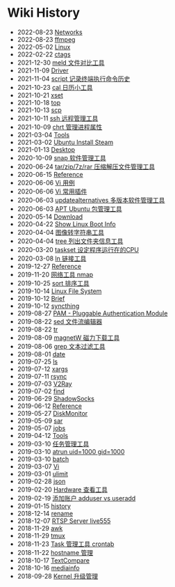 # Wiki History

- 2022-08-23   [Networks](/0060_Networks)
- 2022-08-23   [ffmpeg](/0002_Tools_ffmpeg)
- 2022-05-02   [Linux](/Linux)
- 2022-02-22   [ctags](/0003_Tools_ctags)
- 2021-12-30   [meld 文件对比工具](/0004_Tools_meld)
- 2021-11-09   [Driver](/0005_Driver)
- 2021-11-04   [script 记录终端执行命令历史](/0006_Tools_script)
- 2021-10-23   [cal 日历小工具](/0007_Tools_cal)
- 2021-10-21   [xset](/0008_Tools_xset)
- 2021-10-18   [top](/0009_Tools_top)
- 2021-10-13   [scp](/0010_Tools_scp)
- 2021-10-11   [ssh 远程管理工具](/0011_Tools_ssh)
- 2021-10-09   [chrt 管理进程属性](/0012_Tools_chrt)
- 2021-03-04   [Tools](/0056_Networks_Tools)
- 2021-03-02   [Ubuntu Install Steam](/0063_Ubuntu_InstallSteam)
- 2021-01-13   [Desktop](/0057_Desktop)
- 2020-10-09   [snap 软件管理工具](/0021_Tools_snap)
- 2020-06-24   [tar/zip/7z/rar 压缩解压文件管理工具](/0020_Tools_Archiver)
- 2020-06-15   [Reference](/0019_Tools_kill)
- 2020-06-06   [Vi 用例](/0018_Tools_Vi_UseCase)
- 2020-06-06   [Vi 常用插件](/0017_Tools_Vi_Plugins)
- 2020-06-03   [updatealternatives 多版本软件管理工具](/0016_Tools_updatealternatives)
- 2020-06-03   [APT Ubuntu 包管理工具](/0015_Ubuntu_APT)
- 2020-05-14   [Download](/0014_Ubuntu_Download)
- 2020-04-22   [Show Linux Boot Info](/0061_Tools_ShowBootInfo)
- 2020-04-04   [图像转字符串工具](/0036_Tools_image2string)
- 2020-04-04   [tree 列出文件夹信息工具](/0035_Tools_tree)
- 2020-03-20   [taskset 设定程序运行在的CPU](/0034_Tools_taskset)
- 2020-03-08   [ln 链接工具](/0033_Tools_ln)
- 2019-12-27   [Reference](/0032_Tools_tophtop)
- 2019-11-20   [网络工具 nmap](/0062_Tools_nmap)
- 2019-10-25   [sort 排序工具](/0031_Tools_sort)
- 2019-10-14   [Linux File System](/0064_FileSystem)
- 2019-10-12   [Brief](/0030_Tools_bc)
- 2019-10-12   [syncthing](/0029_Tools_syncthing)
- 2019-08-27   [PAM - Pluggable Authentication Module](/0065_Security_PAM)
- 2019-08-22   [sed 文件流编辑器](/0027_Tools_sed)
- 2019-08-22   [tr](/0026_Tools_tr)
- 2019-08-09   [magnetW 磁力下载工具](/0055_Ubuntu_Download_magnetW)
- 2019-08-06   [grep 文本过滤工具](/0025_Tools_grep)
- 2019-08-01   [date](/0024_Tools_date)
- 2019-07-25   [ls](/0023_Tools_ls)
- 2019-07-12   [xargs](/0022_Tools_xargs)
- 2019-07-11   [rsync](/0044_Tools_rsync)
- 2019-07-03   [V2Ray](/0066_Networks_Proxy_V2Ray)
- 2019-07-02   [find](/0043_Tools_find)
- 2019-06-29   [ShadowSocks](/0067_Networks_Proxy_shadowsocks)
- 2019-06-12   [Reference](/0046_Tools_Samba)
- 2019-05-27   [DiskMonitor](/0045_Tools_DiskMonitor)
- 2019-05-09   [sar](/0048_Networks_Tools_sar)
- 2019-05-07   [jobs](/0047_Tools_jobs)
- 2019-04-12   [Tools](/0059_Tools)
- 2019-03-10   [任务管理工具](/0040_Tools_TaskSchedule)
- 2019-03-10   [atrun uid=1000 gid=1000](/0037_Tools_at)
- 2019-03-10   [batch](/0038_Tools_batch)
- 2019-03-07   [Vi](/0039_Tools_Vi)
- 2019-03-01   [ulimit](/0041_Tools_ulimit)
- 2019-02-28   [json](/0042_Tools_json)
- 2019-02-20   [Hardware 查看工具](/0068_Tools_HardwareInfo)
- 2019-02-19   [添加账户 adduser vs useradd](/0069_Tools_添加账户)
- 2019-01-15   [history](/0049_Tools_history)
- 2018-12-14   [rename](/0050_Tools_rename)
- 2018-12-07   [RTSP Server live555](/0070_Tools_live555)
- 2018-11-29   [awk](/0052_Tools_awk)
- 2018-11-29   [tmux](/0051_Tools_tmux)
- 2018-11-23   [Task 管理工具 crontab](/0071_Tools_crontab)
- 2018-11-22   [hostname 管理](/0072_Tools_hostname)
- 2018-10-17   [TextCompare](/0054_Tools_TextCompare)
- 2018-10-16   [mediainfo](/0053_Tools_mediainfo)
- 2018-09-28   [Kernel 升级管理](/0073_Tools_KernelUpgrade)
